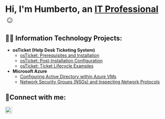 <h1>Hi, I'm Humberto, an <a href="https://linkedin.com/in/Humberto">IT Professional</a>☺</h1>

<h2>👨‍💻 Information Technology Projects:</h2>

- <b>osTicket (Help Desk Ticketing System)</b>
  - [osTicket: Prerequisites and Installation](https://github.com/HumbertoP1323/osticket-prereqs)
  - [osTicket: Post-Installation Configuration](https://github.com/HumbertoP1323/post-install-config)
  - [osTicket: Ticket Lifecycle Examples](https://github.com/HumbertoP1323/ticket-lifecycle)
- <b>Microsoft Azure</b>
  - [Configuring  Active Directory within Azure VMs](https://github.com/HumbertoP1323/configure-ad)
  - [Network Security Groups (NSGs) and Inspecting Network Protocols](https://github.com/HumbertoP1323/azure-network-protocols)

<h2>🤳Connect with me:</h2>


[<img align="left" alt="Josh | LinkedIn" width="22px" src="https://cdn.jsdelivr.net/npm/simple-icons@v3/icons/linkedin.svg" />][linkedin]



[linkedin]: https://www.linkedin.com/in/humberto-perez-07b58b251/
